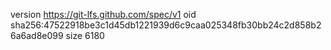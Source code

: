 version https://git-lfs.github.com/spec/v1
oid sha256:47522918be3c1d45db1221939d6c9caa025348fb30bb24c2d858b26a6ad8e099
size 6180
